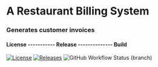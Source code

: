 # A Restaurant Billing System

### Generates customer invoices

#### License ----------- Release -------------- Build 

[![License](https://img.shields.io/github/license/rowenpeebles/billing-system.svg?style=flat-square)](https://github.com/rowenpeebles/billing-system/blob/master/LICENSE)
[![Releases](https://img.shields.io/github/release/rowenpeebles/billing-system/all.svg?style=flat-square)](https://github.com/rowenpeebles/billing-system/releases)
![GitHub Workflow Status (branch)](https://img.shields.io/github/workflow/status/rowenpeebles/billing-system/A%20workflow%20for%20my%20Hello%20World%20App/master?style=flat-square)
